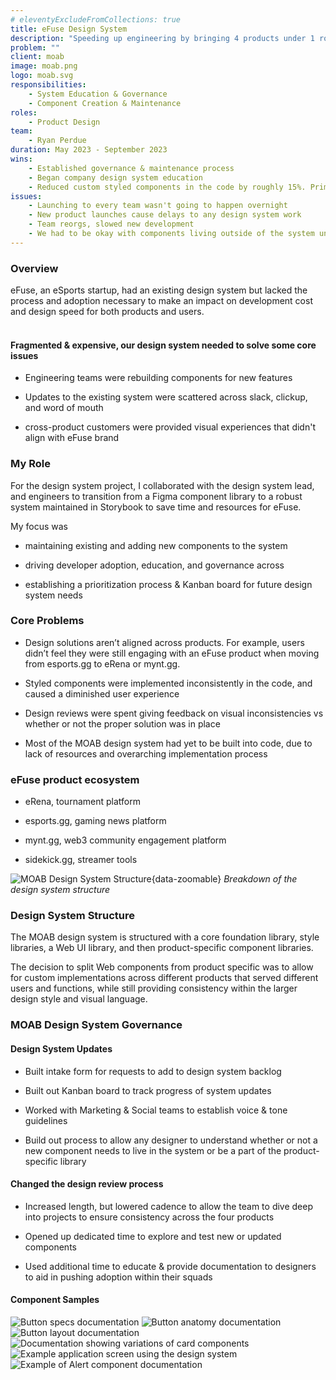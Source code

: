 ```yaml
---
# eleventyExcludeFromCollections: true
title: eFuse Design System
description: "Speeding up engineering by bringing 4 products under 1 roof"
problem: ""
client: moab
image: moab.png
logo: moab.svg
responsibilities:
    - System Education & Governance
    - Component Creation & Maintenance 
roles: 
    - Product Design
team:
    - Ryan Perdue
duration: May 2023 - September 2023
wins: 
    - Established governance & maintenance process
    - Began company design system education
    - Reduced custom styled components in the code by roughly 15%. Primarily buttons and custom typography.
issues:
    - Launching to every team wasn't going to happen overnight
    - New product launches cause delays to any design system work  
    - Team reorgs, slowed new development 
    - We had to be okay with components living outside of the system until teams could pick up the work
---
```

<section>

### Overview
eFuse, an eSports startup, had an existing design system but lacked the process and adoption necessary to make an impact on development cost and design speed for both products and users. 
<br/><br/>

#### Fragmented & expensive, our design system needed to solve some core issues
- Engineering teams were rebuilding components for new features

- Updates to the existing system were scattered across slack, clickup, and word of mouth

- cross-product customers were provided visual experiences that didn't align with eFuse brand
</section>


<section>

### My Role
For the design system project, I collaborated with the design system lead, and engineers to transition from a Figma component library to a robust system maintained in Storybook to save time and resources for eFuse. 

My focus was
- maintaining existing and adding new components to the system

- driving developer adoption, education, and governance across

- establishing a prioritization process & Kanban board for future design system needs

</section>
<section>

### Core Problems
- Design solutions aren’t aligned across products. For example, users didn’t feel they were still engaging with an eFuse product when moving from esports.gg to eRena or mynt.gg.

- Styled components were implemented inconsistently in the code, and caused a diminished user experience

- Design reviews were spent giving feedback on visual inconsistencies vs whether or not the proper solution was in place

- Most of the MOAB design system had yet to be built into code, due to lack of resources and overarching implementation process
</section>
<section>

### eFuse product ecosystem
- eRena, tournament platform

- esports.gg, gaming news platform

- mynt.gg, web3 community engagement platform

- sidekick.gg, streamer tools
</section>
<section>

![MOAB Design System Structure](/assets/projects/moab/structure.svg){data-zoomable}
*Breakdown of the design system structure*
### Design System Structure
The MOAB design system is structured with a core foundation library, style libraries, a Web UI library, and then product-specific component libraries.

The decision to split Web components from product specific was to allow for custom implementations across different products that served different users and functions, while still providing consistency within the larger design style and visual language.
</section>

<section>

### MOAB Design System Governance

#### Design System Updates
- Built intake form for requests to add to design system backlog

- Built out Kanban board to track progress of system updates

- Worked with Marketing & Social teams to establish voice & tone guidelines

- Build out process to allow any designer to understand whether or not a new component needs to live in the system or be a part of the product-specific library

#### Changed the design review process 
- Increased length, but lowered cadence to allow the team to dive deep into projects to ensure consistency across the four products

- Opened up dedicated time to explore and test new or updated components

- Used additional time to educate & provide documentation to designers to aid in pushing adoption within their squads  

</section>

<section>

#### Component Samples
<div class="image-grid">
    <div class="column">
        <img src="/assets/projects/moab/button-spec.svg" alt="Button specs documentation" data-zoomable />
        <img src="/assets/projects/moab/anatomy.svg" alt="Button anatomy documentation" data-zoomable />
        <img src="/assets/projects/moab/button-layout.svg" alt="Button layout documentation" data-zoomable />
    </div>
    <div class="column">
        <img src="/assets/projects/moab/cards.svg" alt="Documentation showing variations of card components" data-zoomable />
    </div>
    <div class="column">
        <img src="/assets/projects/moab/Application.png" alt="Example application screen using the design system" data-zoomable />
        <img src="/assets/projects/moab/Alerts.png" alt="Example of Alert component documentation" data-zoomable />
    </div>
</div>
</section>
<!-- 
<section>

## Samples
<!-- Add {data-zoomable} to end of all mkdown image blocks, or abstract it to global for all images to have it appended 
![MOAB Design System Button](/assets/projects/moab/button-spec.svg)
*Button components*

![MOAB Design System Button Anatomy](/assets/projects/moab/anatomy.svg)
*Button anatomy*

![MOAB Design System Button Layout](/assets/projects/moab/button-layout.svg)
*Button layout*

<!-- 
![MOAB Design System Cards](/assets/projects/moab/cards.svg)
*Card components* --> 